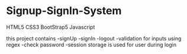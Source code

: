 # Signup-SignIn-System


 HTML5
 CSS3
 BootStrap5
 Javascript

 this project contains
 -signUp 
 -signIn
 -logout
 -validation for inputs using regex
 -check password
 -session storage is used for user during login
